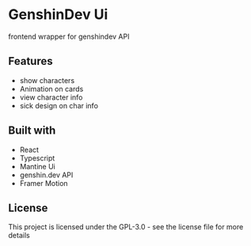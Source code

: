 # GenshinDev Ui

frontend wrapper for genshindev API
<!-- 
## Screenshots
<p align="center">
  <img src="screenshots/1.png" width=40% height=40%> <img src="screenshots/2.png" width=40% height=40%>
   <img src="screenshots/3.png" width=40% height=40%> <img src="screenshots/4.png" width=40% height=40%>
</p> -->

## Features

- show characters
- Animation on cards
- view character info
- sick design on char info


## Built with

- React
- Typescript
- Mantine Ui
- genshin.dev API
- Framer Motion

## License

This project is licensed under the GPL-3.0 - see the license file for more details
